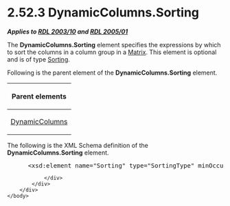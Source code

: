 <html dir="LTR" xmlns:mshelp="http://msdn.microsoft.com/mshelp" xmlns:ddue="http://ddue.schemas.microsoft.com/authoring/2003/5" xmlns:xlink="http://www.w3.org/1999/xlink" xmlns:tool="http://www.microsoft.com/tooltip">
    <head>
        <meta http-equiv="Content-Type" content="text/html; CHARSET=utf-8"></meta>
        <meta name="save" content="history"></meta>
        <title>2.52.3 DynamicColumns.Sorting</title>
        <xml>
            <mshelp:toctitle title="2.52.3 DynamicColumns.Sorting"></mshelp:toctitle>
            <mshelp:rltitle title="[MS-RDL]: DynamicColumns.Sorting"></mshelp:rltitle>
            <mshelp:keyword index="A" term="92a50bbd-e8a3-4a52-b9fd-96afe4b22f26"></mshelp:keyword>
            <mshelp:attr name="DCSext.ContentType" value="open specification"></mshelp:attr>
            <mshelp:attr name="AssetID" value="92a50bbd-e8a3-4a52-b9fd-96afe4b22f26"></mshelp:attr>
            <mshelp:attr name="TopicType" value="kbRef"></mshelp:attr>
            <mshelp:attr name="DCSext.Title" value="[MS-RDL]: DynamicColumns.Sorting" />
        </xml>
    </head>
    <body>
        <div id="header">
            <h1 class="heading">2.52.3 DynamicColumns.Sorting</h1>
        </div>
        <div id="mainSection">
            <div id="mainBody">
                <div id="allHistory" class="saveHistory"></div>
                <div id="sectionSection0" class="section" name="collapseableSection">
                    

<p><b><i>Applies to </i></b><a href="a7e2ad00-07c8-4f6d-80ab-3ad55df7b233.html"><b><i>RDL 2003/10</i></b></a><b>
<i>and </i></b><a href="3ebe2912-4958-4832-b391-cad1f5e13338.html"><b><i>RDL 2005/01</i></b></a></p>

<p>The <b>DynamicColumns.Sorting</b> element specifies the
expressions by which to sort the columns in a column group in a <a href="25419c0a-c7c6-43d7-8ca5-1af842666dcb.html">Matrix</a>. This element is
optional and is of type <a href="1bf282fa-97a7-4dc0-b8af-171f4e777f73.html">Sorting</a>.</p>

<p>Following is the parent element of the <b>DynamicColumns.Sorting</b>
element.</p>

<table>
 <thead>
  <tr>
   <th>
   <p>Parent elements</p>
   </th>
  </tr>
 </thead>
 <tr>
  <td>
  <p><a href="5a98a72e-ea10-4743-83fb-0cf6740c6635.html">DynamicColumns</a>
  </p>
  </td>
 </tr>
</table>

<p>The following is the XML Schema definition of the <b>DynamicColumns.Sorting</b>
element.           </p>

<dl>
<dd>
<div><pre> &lt;xsd:element name=&quot;Sorting&quot; type=&quot;SortingType&quot; minOccurs=&quot;0&quot; /&gt;
</pre></div>
</dd></dl>


                </div>
            </div>
        </div>
    </body>
</html>